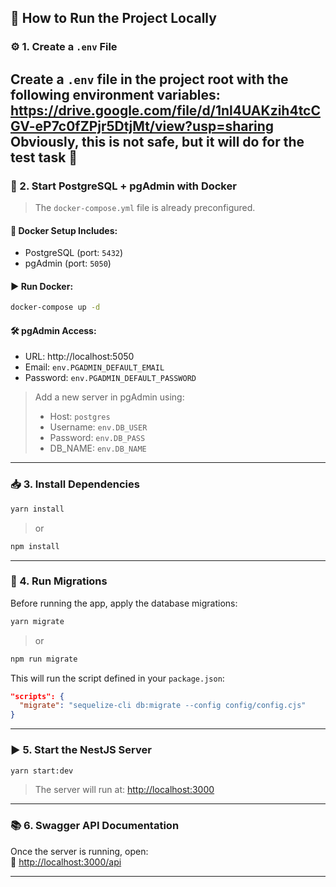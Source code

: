 ## 🚀 How to Run the Project Locally

### ⚙️ 1. Create a `.env` File

Create a `.env` file in the project root with the following environment variables:
https://drive.google.com/file/d/1nl4UAKzih4tcCGV-eP7c0fZPjr5DtjMt/view?usp=sharing
Obviously, this is not safe, but it will do for the test task 🙂
---

### 🐳 2. Start PostgreSQL + pgAdmin with Docker

> The `docker-compose.yml` file is already preconfigured.

#### 📂 Docker Setup Includes:

- PostgreSQL (port: `5432`)
- pgAdmin (port: `5050`)

#### ▶️ Run Docker:

```bash
docker-compose up -d
```

#### 🛠️ pgAdmin Access:

- URL: http://localhost:5050
- Email: `env.PGADMIN_DEFAULT_EMAIL`
- Password: `env.PGADMIN_DEFAULT_PASSWORD`

> Add a new server in pgAdmin using:
> - Host: `postgres`
> - Username: `env.DB_USER`
> - Password: `env.DB_PASS`
> - DB_NAME: `env.DB_NAME`

---

### 📥 3. Install Dependencies

```bash
yarn install
```

> or

```bash
npm install
```

---

### 🧬 4. Run Migrations

Before running the app, apply the database migrations:

```bash
yarn migrate
```

> or

```bash
npm run migrate
```

This will run the script defined in your `package.json`:

```json
"scripts": {
  "migrate": "sequelize-cli db:migrate --config config/config.cjs"
}
```

---

### ▶️ 5. Start the NestJS Server

```bash
yarn start:dev
```

> The server will run at: [http://localhost:3000](http://localhost:3000)

---

### 📚 6. Swagger API Documentation

Once the server is running, open:  
🔗 [http://localhost:3000/api](http://localhost:3000/api)

---
